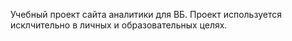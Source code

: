 Учебный проект сайта аналитики для ВБ. 
Проект используется исклчительно в личных и образовательных целях. 
